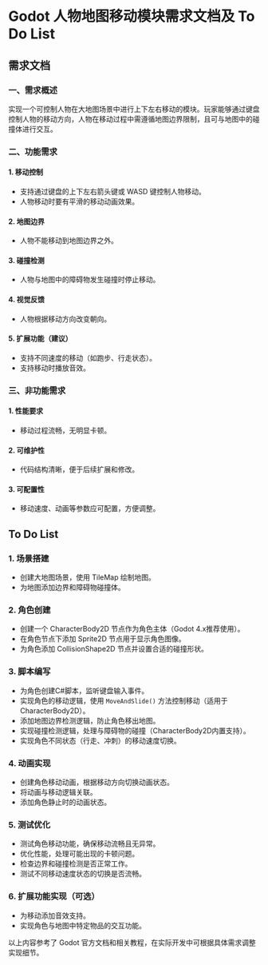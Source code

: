 # Godot 人物地图移动模块需求文档及 To Do List

## 需求文档
### 一、需求概述
实现一个可控制人物在大地图场景中进行上下左右移动的模块。玩家能够通过键盘控制人物的移动方向，人物在移动过程中需遵循地图边界限制，且可与地图中的碰撞体进行交互。

### 二、功能需求
#### 1. 移动控制
- 支持通过键盘的上下左右箭头键或 WASD 键控制人物移动。
- 人物移动时要有平滑的移动动画效果。

#### 2. 地图边界
- 人物不能移动到地图边界之外。

#### 3. 碰撞检测
- 人物与地图中的障碍物发生碰撞时停止移动。

#### 4. 视觉反馈
- 人物根据移动方向改变朝向。

#### 5. 扩展功能（建议）
- 支持不同速度的移动（如跑步、行走状态）。
- 支持移动时播放音效。

### 三、非功能需求
#### 1. 性能要求
- 移动过程流畅，无明显卡顿。

#### 2. 可维护性
- 代码结构清晰，便于后续扩展和修改。

#### 3. 可配置性
- 移动速度、动画等参数应可配置，方便调整。

## To Do List
### 1. 场景搭建
- 创建大地图场景，使用 TileMap 绘制地图。
- 为地图添加边界和障碍物碰撞体。

### 2. 角色创建
- 创建一个 CharacterBody2D 节点作为角色主体（Godot 4.x推荐使用）。
- 在角色节点下添加 Sprite2D 节点用于显示角色图像。
- 为角色添加 CollisionShape2D 节点并设置合适的碰撞形状。

### 3. 脚本编写
- 为角色创建C#脚本，监听键盘输入事件。
- 实现角色的移动逻辑，使用 `MoveAndSlide()` 方法控制移动（适用于CharacterBody2D）。
- 添加地图边界检测逻辑，防止角色移出地图。
- 实现碰撞检测逻辑，处理与障碍物的碰撞（CharacterBody2D内置支持）。
- 实现角色不同状态（行走、冲刺）的移动速度切换。

### 4. 动画实现
- 创建角色移动动画，根据移动方向切换动画状态。
- 将动画与移动逻辑关联。
- 添加角色静止时的动画状态。

### 5. 测试优化
- 测试角色移动功能，确保移动流畅且无异常。
- 优化性能，处理可能出现的卡顿问题。
- 检查边界和碰撞检测是否正常工作。
- 测试不同移动速度状态的切换是否流畅。

### 6. 扩展功能实现（可选）
- 为移动添加音效支持。
- 实现角色与地图中特定物品的交互功能。

以上内容参考了 Godot 官方文档和相关教程，在实际开发中可根据具体需求调整实现细节。